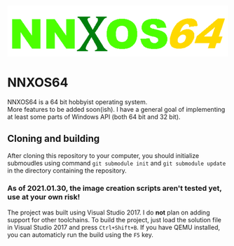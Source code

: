 ![NNXOS64](graphics/logo.png)

# NNXOS64

NNXOS64 is a 64 bit hobbyist operating system.  
More features to be added soon(ish).
I have a general goal of implementing at least some parts of Windows API (both 64 bit and 32 bit).

## Cloning and building

After cloning this repository to your computer, you should initialize submoudles using command `git submodule init` and `git submodule update` in the directory containing the repository.

### As of 2021.01.30, the image creation scripts aren't tested yet, use at your own risk!

The project was built using Visual Studio 2017. I do **not** plan on adding support for other toolchains.
To build the project, just load the solution file in Visual Studio 2017 and press `Ctrl+Shift+B`. If you have QEMU installed, you can automaticly run the build using the `F5` key.
